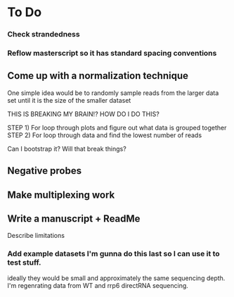 # To Do

### Check strandedness

### Reflow masterscript so it has standard spacing conventions

## Come up with a normalization technique

One simple idea would be to randomly sample reads from the larger data set until it is the size of the smaller dataset

THIS IS BREAKING MY BRAIN!? HOW DO I DO THIS?

STEP 1) For loop through plots and figure out what data is grouped together
STEP 2) For loop through data and find the lowest number of reads

Can I bootstrap it? Will that break things?

## Negative probes 

## Make multiplexing work

## Write a manuscript + ReadMe

Describe limitations

### Add example datasets I'm gunna do this last so I can use it to test stuff.

ideally they would be small and approximately the same sequencing depth.
I'm regenrating data from WT and rrp6 directRNA sequencing. 
